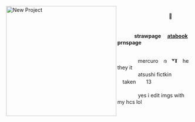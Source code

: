 
<img width="300" height="300" alt="New Project" src="https://github.com/user-attachments/assets/cf367510-1f91-46f0-90f2-97aa8ee6bdd2" align="left" />
<br> 　　　　　　　　　　🍊　　　　　
<br>        　
<br>

　 　　<b>strawpage        　[atabook](https://pseudocidalist.atabook.org/)        　prnspage</b><br>
    <br>
      
　　　　mercuro　ദ　<b>꒷꒦</b>　he they it<br>
    　　　　atsushi fictkin 　taken　　13<br>
        <br>
　　　　yes i edit imgs with my hcs lol
  
